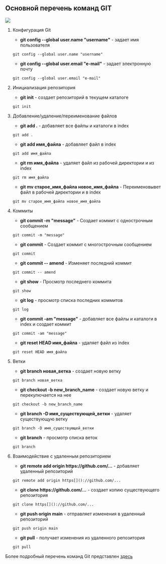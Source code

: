 ## Основной перечень команд GIT
![](https://res.infoq.com/news/2021/03/git-clone-vulnerability/en/headerimage/git-clone-vulnerability-1615652294856.jpg)

1. Конфигурация Git

   - **git config --global user.name "username"** - задает имя пользователя
   ```git
   git config --global user.name "username"
   ```
   - **git config --global user.email "e-mail"** - задает электронную почту
   ```git
   git config --global user.email "e-mail"
   ```
2. Инициализация репозитория
   - **git init** - создает репозиторий в текущем каталоге
   ```git
   git init
   ```
3. Добавление/удаление/переименование файлов
   
   - **git add .** - добавляет все файлы и каталоги в index
   ```git
   git add .
   ```
   - **git add имя_файла** - добавляет файл в index
   ```git
   git add имя_файла
   ```
   - **git rm имя_файла** - удаляет файл из рабочей директории и из index
   ```git
   git rm имя_файла
   ```
   - **git mv старое_имя_файла новое_имя_файла** - Переименовывет файл в рабочей директории и в index
   ```git
   git mv старое_имя_файла новое_имя_файла
   ```
4. Коммиты

   - **git commit -m "message"** - Создает коммит с однострочным сообщением
   ```git
   git commit -m "message"
   ```
   - **git commit** - Создает коммит с многострочным сообщением
   ```git
   git commit
   ```
   - **git commit -- amend** - Изменяет последний коммит
   ```git
   git commit -- amend
   ```
    - **git show** - Просмотр последнего коммита
   ```git
   git show
   ```
   - **git log** - просмотр списка последних коммитов
   ```git
   git log
   ```
   - **git commit -am "message"** - добавляет все файлы и каталоги в index и создает коммит
   ```git
   git commit -am "message"
   ```
   - **git reset HEAD имя_файла** - удаляет файл из index
   ```git
   git reset HEAD имя_файла
   ```

5. Ветки
   
   - **git branch новая_ветка** - создает новую ветку
   ```git
   git branch новая_ветка
   ```
   - **git checkout -b new_branch_name** - создает новую ветку и перекулючается на нее
   ```git
   git checkout -b new_branch_name
   ```
    - **git branch -D имя_существующей_ветки** - удаляет существующую ветку
   ```git
   git branch -D имя_существующей_ветки
   ```
   - **git branch** - просмотр списка веток
   ```git
   git branch
   ```
6. Взаимодействие с удаленным репозиторием
   
   - **git remote add origin https[]()://github.com/...** - добавляет удаленный репозиторий
   ```git
   git remote add origin https[]()://github.com/...
   ```
    - **git clone https[]()://github.com/...** - создает копию существующего репозитория
   ```git
   git clone https[]()://github.com/...
   ```
   - **git push origin main** - отправляет изменения в удаленный репозиторий
   ```git
   git push origin main
   ```
   - **git pull** - получает изменения из удаленного репозитория
   ```git
   git pull
   ```
Более подробный перечень команд Git представлен [здесь](https://git-scm.com/doc)

      
   
   
